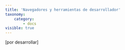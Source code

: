```yaml
---
title: 'Navegadores y herramientas de desarrollador'
taxonomy:
    category:
        - docs
visible: true
---
```


[por desarrollar]